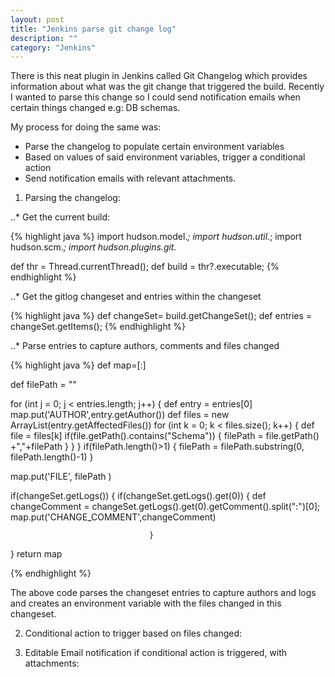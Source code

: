 ```yaml
---
layout: post
title: "Jenkins parse git change log"
description: ""
category: "Jenkins"
---
```


There is this neat plugin in Jenkins called Git Changelog which provides information about what was the git change that triggered the build. Recently I wanted to parse this change so I could send notification emails when certain things changed e.g: DB schemas.

My process for doing the same was:

* Parse the changelog to populate certain environment variables
* Based on values of said environment variables, trigger a conditional action
* Send notification emails with relevant attachments.


1. Parsing the changelog: 

..* Get the current build: 

{% highlight java %}
import hudson.model.*;
import hudson.util.*;
import hudson.scm.*;
import hudson.plugins.git.*

def thr = Thread.currentThread();
def build = thr?.executable;
{% endhighlight %}

..* Get the gitlog changeset and entries within the changeset

{% highlight java %}
def changeSet= build.getChangeSet();
def entries = changeSet.getItems();
{% endhighlight %}

..* Parse entries to capture authors, comments and files changed

{% highlight java %}
def map=[:]


def filePath = ""

for (int j = 0; j < entries.length; j++) {
                                   def entry = entries[0]
                                   map.put('AUTHOR',entry.getAuthor())
                                   def files = new ArrayList(entry.getAffectedFiles())
                                   for (int k = 0; k < files.size(); k++) {
                                                                                  def file = files[k]
                                                                                  if(file.getPath().contains("Schema"))
                                                                                  {
                                                                                    filePath = file.getPath() +","+filePath
                                                                                  }
                                                                            }
                                         }
if(filePath.length()>1)
{
   filePath = filePath.substring(0, filePath.length()-1)
}

map.put('FILE', filePath )

if(changeSet.getLogs())
{
                                   if(changeSet.getLogs().get(0))
                                   {
                                        def changeComment = changeSet.getLogs().get(0).getComment().split(":")[0];
                                        map.put('CHANGE_COMMENT',changeComment)
            
                                   }
}
return map

{% endhighlight %}

The above code parses the changeset entries to capture authors and logs and creates an environment variable with the files changed in this changeset.

2. Conditional action to trigger based on files changed:


3. Editable Email notification if conditional action is triggered, with attachments: 